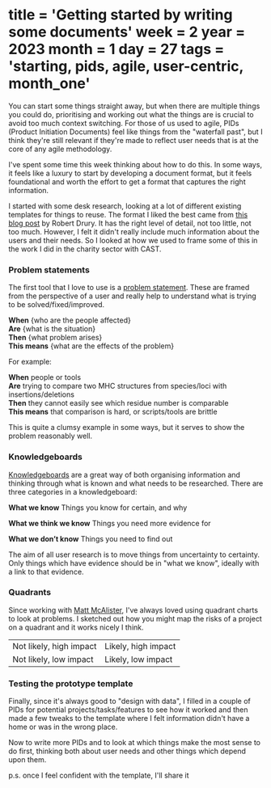 title = 'Getting started by writing some documents'
week = 2
year = 2023
month = 1
day = 27
tags = 'starting, pids, agile, user-centric, month_one'
===
You can start some things straight away, but when there are multiple things you could do, prioritising and working out what the things are is crucial to avoid too much context switching. For those of us used to agile, PIDs (Product Initiation Documents) feel like things from the "waterfall past", but I think they're still relevant if they're made to reflect user needs that is at the core of any agile methodology. 

I've spent some time this week thinking about how to do this. In some ways, it feels like a luxury to start by developing a document format, but it feels foundational and worth the effort to get a format that captures the right information.

I started with some desk research, looking at a lot of different existing templates for things to reuse. The format I liked the best came from [this blog post](https://productcoalition.com/even-in-agile-you-should-use-a-project-initiation-document-4238bb3a31c9) by Robert Drury. It has the right level of detail, not too little, not too much. However, I felt it didn't really include much information about the users and their needs. So I looked at how we used to frame some of this in the work I did in the charity sector with CAST.

### Problem statements

The first tool that I love to use is a [problem statement](https://digitoolkit.wearecast.org.uk/tools/vBvLxhEM8x9zydQY9iBtSY/1-problem-statement/7bQ5HwGS7JjYvNVGGrX9SK). These are framed from the perspective of a user and really help to understand what is trying to be solved/fixed/improved.

**When** {who are the people affected}  
**Are** {what is the situation}  
**Then** {what problem arises}  
**This means** {what are the effects of the problem}  

For example: 

**When** people or tools  
**Are** trying to compare two MHC structures from species/loci with insertions/deletions  
**Then** they cannot easily see which residue number is comparable  
**This means** that comparison is hard, or scripts/tools are brittle  

This is quite a clumsy example in some ways, but it serves to show the problem reasonably well. 

### Knowledgeboards

[Knowledgeboards](https://digitoolkit.wearecast.org.uk/tools/vBvLxhEM8x9zydQY9iBtSY/2-understanding-where-to-start---knowledge-board/oqKQVXLwb3dNGNg2mefUAk) are a great way of both organising information and thinking through what is known and what needs to be researched. There are three categories in a knowledgeboard:

**What we know** Things you know for certain, and why

**What we think we know** Things you need more evidence for

**What we don’t know** Things you need to find out

The aim of all user research is to move things from uncertainty to certainty. Only things which have evidence should be in "what we know", ideally with a link to that evidence.

### Quadrants

Since working with [Matt McAlister](https://twitter.com/mattmcalister), I've always loved using quadrant charts to look at problems. I sketched out how you might map the risks of a project on a quadrant and it works nicely I think. 

<table width="100%" class="vertical-spacing-bottom">
<tr>
    <td class="content">Not likely, high impact<br/></td>
    <td class="content">Likely, high impact<br/></td>
</tr>
<tr>
    <td class="content">Not likely, low impact<br/></td>
    <td class="content">Likely, low impact<br/></td>
</tr>
</table>

### Testing the prototype template

Finally, since it's always good to "design with data", I filled in a couple of PIDs for potential projects/tasks/features to see how it worked and then made a few tweaks to the template where I felt information didn't have a home or was in the wrong place.

Now to write more PIDs and to look at which things make the most sense to do first, thinking both about user needs and other things which depend upon them. 

p.s. once I feel confident with the template, I'll share it 